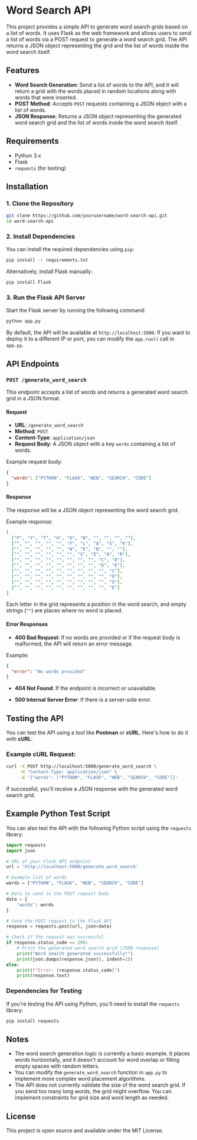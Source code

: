 # Word Search API

This project provides a simple API to generate word search grids based on a list of words. It uses Flask as the web framework and allows users to send a list of words via a POST request to generate a word search grid. The API returns a JSON object representing the grid and the list of words inside the word search itself.

## Features

- **Word Search Generation**: Send a list of words to the API, and it will return a grid with the words placed in random locations along with words that were inserted.
- **POST Method**: Accepts `POST` requests containing a JSON object with a list of words.
- **JSON Response**: Returns a JSON object representing the generated word search grid and the list of words inside the word search itself.

## Requirements

- Python 3.x
- Flask
- `requests` (for testing)

## Installation

### 1. Clone the Repository

```bash
git clone https://github.com/yourusername/word-search-api.git
cd word-search-api
```

### 2. Install Dependencies

You can install the required dependencies using `pip`:

```bash
pip install -r requirements.txt
```

Alternatively, install Flask manually:

```bash
pip install Flask
```

### 3. Run the Flask API Server

Start the Flask server by running the following command:

```bash
python app.py
```

By default, the API will be available at `http://localhost:5000`. If you want to deploy it to a different IP or port, you can modify the `app.run()` call in `app.py`.

## API Endpoints

### `POST /generate_word_search`

This endpoint accepts a list of words and returns a generated word search grid in a JSON format.

#### Request

- **URL**: `/generate_word_search`
- **Method**: `POST`
- **Content-Type**: `application/json`
- **Request Body**: A JSON object with a key `words` containing a list of words.

Example request body:

```json
{
  "words": ["PYTHON", "FLASK", "WEB", "SEARCH", "CODE"]
}
```

#### Response

The response will be a JSON object representing the word search grid.

Example response:

```json
[
  ["P", "Y", "T", "H", "O", "N", "", "", "", ""],
  ["", "", "", "", "", "F", "L", "A", "S", "K"],
  ["", "", "", "", "", "W", "E", "B", "", ""],
  ["", "", "", "", "", "", "S", "E", "A", "R"],
  ["", "", "", "", "", "", "", "", "C", "O"],
  ["", "", "", "", "", "", "", "", "D", "E"],
  ["", "", "", "", "", "", "", "", "", "C"],
  ["", "", "", "", "", "", "", "", "", "O"],
  ["", "", "", "", "", "", "", "", "", "D"],
  ["", "", "", "", "", "", "", "", "", "E"]
]
```

Each letter in the grid represents a position in the word search, and empty strings (`""`) are places where no word is placed.

#### Error Responses

- **400 Bad Request**: If no words are provided or if the request body is malformed, the API will return an error message.

Example:

```json
{
  "error": "No words provided"
}
```

- **404 Not Found**: If the endpoint is incorrect or unavailable.
  
- **500 Internal Server Error**: If there is a server-side error.

## Testing the API

You can test the API using a tool like **Postman** or **cURL**. Here's how to do it with **cURL**:

### Example cURL Request:

```bash
curl -X POST http://localhost:5000/generate_word_search \
     -H "Content-Type: application/json" \
     -d '{"words": ["PYTHON", "FLASK", "WEB", "SEARCH", "CODE"]}'
```

If successful, you'll receive a JSON response with the generated word search grid.

## Example Python Test Script

You can also test the API with the following Python script using the `requests` library:

```python
import requests
import json

# URL of your Flask API endpoint
url = 'http://localhost:5000/generate_word_search'

# Example list of words
words = ["PYTHON", "FLASK", "WEB", "SEARCH", "CODE"]

# Data to send in the POST request body
data = {
    "words": words
}

# Send the POST request to the Flask API
response = requests.post(url, json=data)

# Check if the request was successful
if response.status_code == 200:
    # Print the generated word search grid (JSON response)
    print("Word search generated successfully!")
    print(json.dumps(response.json(), indent=2))
else:
    print(f"Error: {response.status_code}")
    print(response.text)
```

### Dependencies for Testing

If you're testing the API using Python, you'll need to install the `requests` library:

```bash
pip install requests
```

## Notes

- The word search generation logic is currently a basic example. It places words horizontally, and it doesn't account for word overlap or filling empty spaces with random letters.
- You can modify the `generate_word_search` function in `app.py` to implement more complex word placement algorithms.
- The API does not currently validate the size of the word search grid. If you send too many long words, the grid might overflow. You can implement constraints for grid size and word length as needed.

## License

This project is open source and available under the MIT License.
